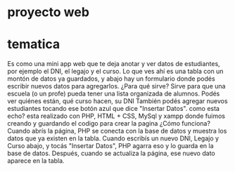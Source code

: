 # proyecto web
 # tematica
 Es como una mini app web que te deja anotar y ver datos de estudiantes, por ejemplo el DNI, el legajo y el curso. Lo que ves ahí es una tabla con un montón de datos ya guardados, y abajo hay un formulario donde podés escribir nuevos datos para agregarlos.
¿Para qué sirve? Sirve para que una escuela (o un profe) pueda tener una lista organizada de alumnos. Podés ver quiénes están, qué curso hacen, su DNI También podés agregar nuevos estudiantes tocando ese botón azul que dice "Insertar Datos".
como esta echo? esta realizado con PHP, HTML + CSS, MySql y xampp donde fuimos creando y guardando el codigo para crear la pagina
¿Cómo funciona?
Cuando abrís la página, PHP se conecta con la base de datos y muestra los datos que ya existen en la tabla.
Cuando escribís un nuevo DNI, Legajo y Curso abajo, y tocás "Insertar Datos", PHP agarra eso y lo guarda en la base de datos.
Después, cuando se actualiza la página, ese nuevo dato aparece en la tabla.

